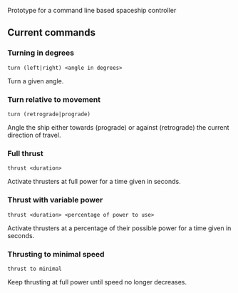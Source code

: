 Prototype for a command line based spaceship controller

## Current commands
### Turning in degrees

```
turn (left|right) <angle in degrees>
```

Turn a given angle.

### Turn relative to movement

```
turn (retrograde|prograde)
```

Angle the ship either towards (prograde) or against (retrograde) the current direction of travel.

### Full thrust

```
thrust <duration>
```

Activate thrusters at full power for a time given in seconds.

### Thrust with variable power

```
thrust <duration> <percentage of power to use>
```

Activate thrusters at a percentage of their possible power for a time given in seconds.

### Thrusting to minimal speed

```
thrust to minimal
```

Keep thrusting at full power until speed no longer decreases.